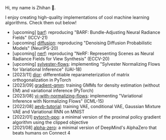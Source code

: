 
<!--

![下载的副本](https://github.com/zhihanyang2022/zhihanyang2022/assets/43589364/34c1461c-d01c-41d9-98e3-166f29601505)

(An autumn photo of Carleton College)

-->

<!--

### Projects

Image:

- [cnnvis](https://github.com/zhihanyang2022/cnnvis): A Python library for visualizing convolutional neural networks.
- [gender-audio-classification](https://github.com/zhihanyang2022/gender_audio_classification): A speaker gender classifier. MFC feature engineering and a pre-trained ResNet-50. GradCAM interpretation.

Sequence:

- [super_mario_as_a_string](https://github.com/zhihanyang2022/super_mario_as_a_string): Replication of Super Mario as a String: Platformer Level Generation Via LSTMs. Written in Python using Keras.
- [min-char-seq2seq](https://github.com/zhihanyang2022/min-char-seq2seq): Minimal character-level seq2seq in PyTorch for learners.

Reinforcement learning / Planning / Control:

- [alpha-zero](https://github.com/zhihanyang2022/alpha-zero): Minimal AlphaZero in PyTorch, trained on Connect4.
- [classic-rl](https://github.com/zhihanyang2022/classic_rl): A modular implementation of tabular RL algorithms. I used this codebase to write a few blog posts at https://zhihanyang2022.github.io/rl during Summer 2020.
- [off-policy-continuous-control](https://github.com/zhihanyang2022/off-policy-continuous-control): [DeepRL Workshop, NeurIPS-21] Recurrent Off-policy Baselines for Memory-based Continuous Control (RDPG, RTD3 and RSAC)
- [pytorch-a2c](https://github.com/zhihanyang2022/pytorch-a2c): Synchronous n-step advantage actor-critic (A2C) with self-imitation learning in PyTorch.
- [pytorch-ppo](https://github.com/zhihanyang2022/pytorch-ppo): Minimal proximal policy gradient (clipped version) in PyTorch.
- [d4rl-evaluations](https://github.com/zhihanyang2022/d4rl_evaluations/tree/main/results_analysis): Reproducing performance of offline reinforcement learning algorithms like behavior cloning, BCQ, BEAR and CQL on halfcheetah-v1.

More probability-theoretic models:

- [tmixfit](https://github.com/zhihanyang2022/tmixfit): Fast Expectation Maximization for Student-t mixture models in PyTorch.
- [pytorch-wgan](https://github.com/zhihanyang2022/pytorch-wgan): Minimal WGAN in PyTorch, trained on 1d datasets (with GIF animation).
- [aevb-tutorial](https://github.com/zhihanyang2022/aevb-tutorial): Minimal VAE, Conditional VAE (CVAE), Gaussian Mixture VAE (GMVAE) and Variational RNN (VRNN) in PyTorch, trained on MNIST.
- [bayesian-mixture-of-gaussians](https://github.com/zhihanyang2022/bayesian-mixture-of-gaussians): NumPy implementation of Coordinate Ascent Variational Inference for the Bayesian mixture of Gaussians model (Section 10.2 of Bishop's PRML).
- [lgcp-mcmc]: Fitting a log-Gaussian Cox process (LGCP) using MCMC.
- [lda]: Latent Dirichlet allocation

Bayesian inference:

- [r-bayesian-multinomial-logreg](https://github.com/zhihanyang2022/r-bayesian-multinomial-logreg): Bayesian multinomial logistic regression implemented in R with runjags for MCMC

Independent studies:

- [deep-bayes-summer2022](https://github.com/zhihanyang2022/deep-bayes-summer2022): Slides and notes of Bayesian + Deep Learning paper read during Summer 2022

 -->

<!-- - [pytorch-vae](https://github.com/zhihanyang2022/pytorch-vae): Unbelievably minimal variational autoencoder using torch.distributions, trained on MNIST. -->

<!-- ### Spare-time interests

- Writing, e.g., old [blog](https://zhihanyang2022.github.io/rl) on classic algorithms in Sutton & Barto
- Reading great (text-) books on machine learning theory, deep learning, reinforcement learning
- Understanding and reproducing papers, and writing high-quality software on Github

### Books that I like a lot

- Machine Learning: A Probabilistic Perspective by Kevin Murphy
- Lost Connections by Johann Hari

 -->

Hi, my name is Zhihan 👋.

I enjoy creating high-quality implementations of cool machine learning algorithms. Check them out below!

- [upcoming] [barf](https://github.com/zhihanyang2022/barf): reproducing "BARF: Bundle-Adjusting Neural Radiance Fields" (ICCV-21)
- [upcoming] [diffusion](https://github.com/zhihanyang2022/diffusion): reproducing "Denoising Diffusion Probabilistic Models" (NeurIPS-20)
- [upcoming] [nerf](https://github.com/zhihanyang2022/nerf): reproducing "NeRF: Representing Scenes as Neural Radiance Fields for View Synthesis" (ECCV-20)
- [upcoming] [sylvester-flows](https://github.com/zhihanyang2022/sylvester-flows): implementing "Sylvester Normalizing Flows for Variational Inference" (UAI-18)
- [2023/11] [dior](https://github.com/zhihanyang2022/dior): differentiable reparameterization of matrix orthogonalization in PyTorch
- [2023/09] [gradient-gmm](https://github.com/zhihanyang2022/gradient-gmm): training GMMs for density estimation (without EM) and variational inference (PyTorch)
- [2023/08] [vi-with-normalizing-flows](https://github.com/zhihanyang2022/vi-with-normalizing-flows): implementing "Variational Inference with Normalizing Flows" (ICML-15)
- [2022/08] [aevb-tutorial](https://github.com/zhihanyang2022/aevb-tutorial): training VAE, conditional VAE, Gaussian Mixture VAE and Variational RNN on MNIST
- [2022/01] [pytorch-ppo](https://github.com/zhihanyang2022/pytorch-ppo): a minimal version of the proximal policy gradient algorithm using the clipped objective
- [2021/08] [alpha-zero](https://github.com/zhihanyang2022/alpha-zero): a minimal version of DeepMind's AlphaZero that beats humans on Connect 4

<!--

### About me

- Name: Zhihan Yang (Yang Zhi-Han in papers)
- Pronouns: he/him/his
- Undergrad major: Mathematics & Statistics (double major), also took quite a few cores and electives in CS
- Undergrad institution: Carleton College @ Northfield, Minnesota, USA

-->

